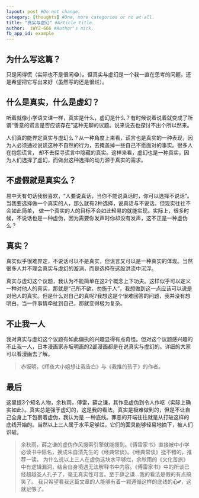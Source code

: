 ```yaml
---
layout: post #Do not change.
category: [thoughts] #One, more categories or no at all.
title: "真实与虚幻" #Article title.
author:  iWYZ-666 #Author's nick.
fb_app_id: example
---
```


## 为什么写这篇？
只是闲得慌（实际也不是很闲😂）。但真实与虚幻是一个我一直在思考的问题，还是希望把它写出来好（虽然写的还是很烂）。

## 什么是真实，什么是虚幻？
听着就像小学语文课一样，真实是什么，虚幻是什么？有时候说着说着就变成了所谓“善意的谎言是否应该存在”这种无聊的议题。说来说去也探讨不出个所以然来。

人们真的能界定真实与虚幻么？从一种角度上来看，谎言也是真实的一种表现，因为人必须通过说谎这种不自然的行为，去掩盖掉一些自己不愿面对的事实。很多人在抱怨谎言，
却不去探寻谎言中隐藏的真实。这样来看，虚幻也是一种真实，因为人们选择了虚幻，而做出这种选择的动力源于真实的需求。

## 不虚假就是真实么？
易中天有句话我很喜欢，“人要说真话，当你不能说真话时，你可以选择不说话”。当我要选择做一个真实的人，那么就有2种选择，说真话与不说话。但现实往往不会如此简单，
做一个真实的人的目标不会如此轻易的就能实现。实际上，很多时候，不说话也是一种虚伪，因为需要你发声时你却没有发声，这不正是一种虚伪么？

## 真实？
真实似乎很难界定，不说话可以不是真实，但谎言又可以是一种真实的体现。当然很多人并不理会真实与虚幻的漩涡，而是选择在这股洪流中沉浮。

真实与虚幻这个议题，我认为不能简单在这2个概念上下功夫。这样似乎可以定义一种对他人的真实，那就是“己所不欲，勿施于人”，我想做到这一点应该可以说是对他人的真实。但是什么对自己的真呢?我想这是个很难回答的问题，我并没有想明白。当一件事情牵扯到自己，那就变得极为复杂。

## 不止我一人
我对真实与虚幻这个议题有如此偏执的兴趣显得有点奇怪。但对这个议题感兴趣的不止我一人，日本漫画家赤坂明画的2部漫画都是在说真实与虚幻的。详细的大家可以看漫画去了解。
> 赤坂明，《辉夜大小姐想让我告白》与《我推的孩子》的作者。

## 最后
这里提3个知名人物，余秋雨，傅雷，薛之谦，其作品虚伪到令人作呕（实际上确实如此）。真实总是强于虚幻的，这是我的看法。真实是极难做到的，但是不让自己全身上下包裹着虚伪，我认为是
一种底线。罪恶的开端往往就是从打破这样的底线开始的。当然以上三人属于水平足够烂，它们的面具能够轻易地摘下，被人们识破。
> 余秋雨，薛之谦的虚伪作风搜索引擎就能搜到。《傅雷家书》直接被中小学必读书中除名，换成朱自清先生的《经典常谈》。《经典常谈》挺不错的，推荐一读。
> 为什么说以上三人在虚伪这块水平够烂，余秋雨的《文化苦旅》中有逻辑漏洞，结合自身境遇无法解释书中内容。《傅雷家书》中的所谈已经超越圣人孔子了，毫无真实性可言。至于薛之谦...我的看法是假的有点搞笑了。
我只希望看我这篇文章的人能够有着一颗遵循这样的底线的**心**💕，这就足够了。
